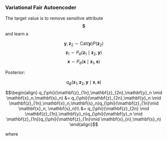 ### Variational Fair Autoencoder

The target value is to remove sensitive attribute $$\mathbf{S}$$ and learn a

$$\mathbf{y},\mathbf{z}_2 \sim \text{Cat}(\mathbf{y})P(\mathbf{z}_2)$$
$$\mathbf{z}_1 \sim P_{\theta}(\mathbf{z}_1 \mid \mathbf{z}_2, \mathbf{y})$$
$$\mathbf{x} \sim P_{\theta}(\mathbf{x} \mid \mathbf{z}_1, \mathbf{s})$$



Posterior:

$$q_{\phi}(\mathbf{z}_1,\mathbf{z}_2,\mathbf{y} \mid \mathbf{x},\mathbf{s})$$



$$\begin{align} q_{\phi}(\mathbf{z}_{1n},\mathbf{z}_{2n},\mathbf{y}_n \mid \mathbf{x}_n,\mathbf{s}_n) &= q_{\phi}(\mathbf{z}_{2n},\mathbf{y}_n \mid \mathbf{z}_{1n},\mathbf{x}_n,\mathbf{s}_n)q_{\phi}(\mathbf{z}_{1n}\mid \mathbf{x}_n, \mathbf{s}_n)\\ &= q_{\phi}(\mathbf{z}_{2n} \mid \mathbf{z}_{1n},\mathbf{y}_n)q_{\phi}(\mathbf{y}_n \mid \mathbf{z}_{1n})q_{\phi}(\mathbf{z}_{1n}\mid \mathbf{x}_{n},\mathbf{s}_n) \end{align}$$





where
